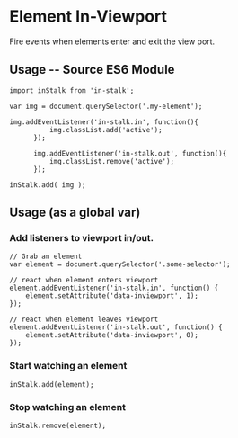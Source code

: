 # Element In-Viewport

Fire events when elements enter and exit the view port.


## Usage -- Source ES6 Module


	import inStalk from 'in-stalk';

	var img = document.querySelector('.my-element');

	img.addEventListener('in-stalk.in', function(){
	          img.classList.add('active');
	      });

	      img.addEventListener('in-stalk.out', function(){
	          img.classList.remove('active');
	      });

	inStalk.add( img );




## Usage (as a global var)


### Add listeners to viewport in/out.


	// Grab an element
	var element = document.querySelector('.some-selector');

	// react when element enters viewport
	element.addEventListener('in-stalk.in', function() {
	    element.setAttribute('data-inviewport', 1);
	});

	// react when element leaves viewport
	element.addEventListener('in-stalk.out', function() {
	    element.setAttribute('data-inviewport', 0);
	});


### Start watching an element


	inStalk.add(element);


### Stop watching an element


	inStalk.remove(element);


